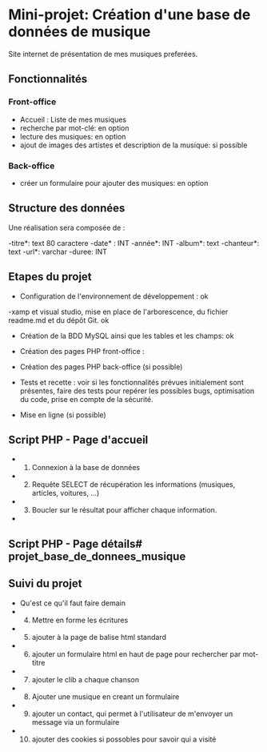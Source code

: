# Mini-projet: Création d'une base de données de musique
 
Site internet de présentation de mes musiques preferées.
 
## Fonctionnalités
 
### Front-office
- Accueil : Liste de mes musiques
- recherche par mot-clé: en option
- lecture des musiques: en option
- ajout de images des artistes et description de la musique: si possible
 
### Back-office
- créer un formulaire pour ajouter des musiques: en option

## Structure des données
 
Une réalisation sera composée de :

-titre*: text 80 caractere
-date* : INT
-année*: INT
-album*: text
-chanteur*: text
-url*: varchar
-duree: INT

 
## Etapes du projet
 
- Configuration de l'environnement de développement : ok

-xamp et visual studio, mise en place de l'arborescence, du fichier readme.md et du dépôt Git. ok

- Création de la BDD MySQL ainsi que les tables et les champs:  ok

- Création des pages PHP front-office : 

- Création des pages PHP 
back-office (si possible)
- Tests et recette : voir si les fonctionnalités prévues initialement sont présentes, faire des tests pour repérer les possibles bugs, optimisation du code, prise en compte de la sécurité.
- Mise en ligne (si possible)
 
## Script PHP - Page d'accueil
 
- 1) Connexion à la base de données
- 2) Requête SELECT de récupération les informations (musiques, articles, voitures, ...)
- 3) Boucler sur le résultat pour afficher chaque information.
-
## Script PHP - Page détails# projet_base_de_donnees_musique



## Suivi du projet
- Qu'est ce qu'il faut faire demain
-  4) Mettre en forme les écritures
- 5) ajouter à la page de balise html standard
- 6) ajouter un formulaire html en haut de page pour rechercher par mot-titre
- 7) ajouter le clib a chaque chanson
- 8) Ajouter une musique en creant un formulaire
- 9) ajouter un contact, qui permet à l'utilisateur de m'envoyer un message via un formulaire
- 10) ajouter des cookies si possobles pour savoir qui a visité

